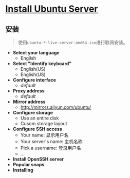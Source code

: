 <link rel="stylesheet" href="https://zhmhbest.gitee.io/hellomathematics/style/index.css">
<script src="https://zhmhbest.gitee.io/hellomathematics/style/index.js"></script>

# [Install Ubuntu Server](../../index.html)

## 安装

>使用`ubuntu-*-live-server-amd64.iso`进行联网安装。

- **Select your language**
  - Engilsh
- **Select "Identify keyboard"**
  - English(US)
  - English(US)
- **Configure interface**
  - *default*
- **Proxy address**
  - *default*
- **Mirror address**
  - http://mirrors.aliyun.com/ubuntu/
- **Configure storage**
  - Use an entire disk
  - Cusom storage layout
- **Configure SSH access**
  - Your name: 显示用户名
  - Your server's name: 主机名称
  - Pick a username: 登录用户名
  - ...
- **Install OpenSSH server**
- **Popular snaps**
- **Installing**

